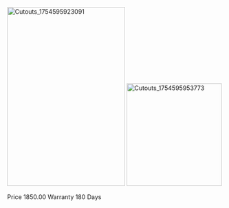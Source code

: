 <img width="274" height="417" alt="Cutouts_1754595923091" src="https://github.com/user-attachments/assets/f44f1df9-d123-4f0b-8bbc-be54743bcf79" />
<img width="221" height="239" alt="Cutouts_1754595953773" src="https://github.com/user-attachments/assets/83a6b2d5-05b6-456b-b906-8dac21e87306" />

Price 1850.00
Warranty 180 Days

